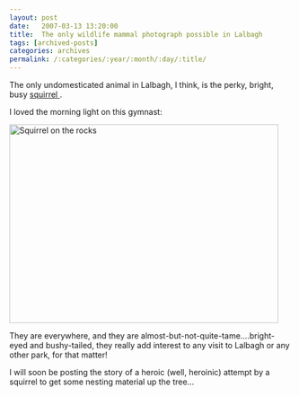 ```yaml
---
layout: post
date:	2007-03-13 13:20:00
title:  The only wildlife mammal photograph possible in Lalbagh
tags: [archived-posts]
categories: archives
permalink: /:categories/:year/:month/:day/:title/
---
```

The only undomesticated animal in Lalbagh, I think, is the perky, bright, busy <a href="http://www.indiasite.com/wildlife/mammals/three-stripedpalmsquirrel.html"> squirrel </a>.

I loved the morning light on this gymnast:

<a href="http://www.flickr.com/photos/96476944@N00/418839312/" title="Photo Sharing"><img src="http://farm1.static.flickr.com/148/418839312_1c9511bb0d.jpg" width="479" height="354" alt="Squirrel on the rocks" /></a>

They are everywhere, and they are almost-but-not-quite-tame....bright-eyed and bushy-tailed, they really add interest to any visit to Lalbagh or any other park, for that matter!

I will soon be posting the story of a heroic (well, heroinic) attempt by a squirrel to get some nesting material up the tree...

